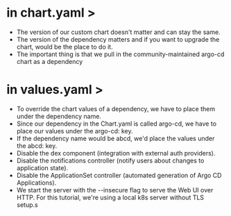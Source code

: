 # in chart.yaml >
- The version of our custom chart doesn't matter and can stay the same. 
- The version of the dependency matters and if you want to upgrade the chart, would be the place to do it. 
- The important thing is that we pull in the community-maintained argo-cd chart as a dependency
# in values.yaml >
- To override the chart values of a dependency, we have to place them under the dependency name. 
- Since our dependency in the Chart.yaml is called argo-cd, we have to place our values under the argo-cd: key. 
- If the dependency name would be abcd, we'd place the values under the abcd: key.
- Disable the dex component (integration with external auth providers).
- Disable the notifications controller (notify users about changes to application state).
- Disable the ApplicationSet controller (automated generation of Argo CD Applications).
- We start the server with the --insecure flag to serve the Web UI over HTTP. For this tutorial, we're using a local k8s server without TLS setup.s
